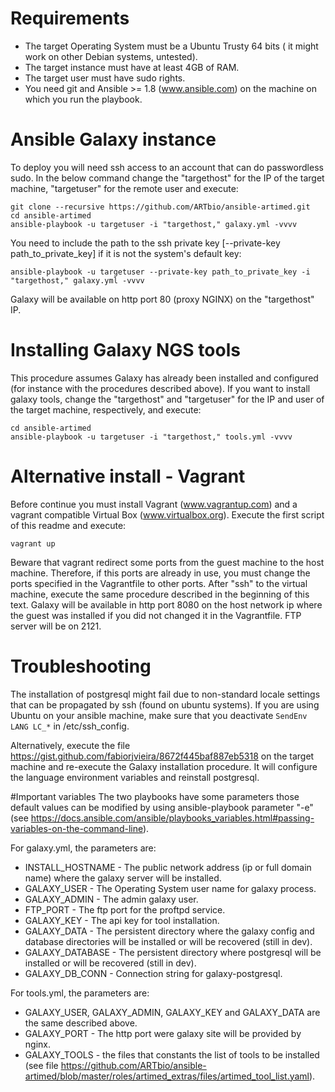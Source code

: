 # Requirements
  * The target Operating System must be a Ubuntu Trusty 64 bits ( it might work on other Debian systems, untested).
  * The target instance must have at least 4GB of RAM.
  * The target user must have sudo rights.
  * You need git and Ansible >= 1.8 (www.ansible.com) on the machine on which you run the playbook.
  
# Ansible Galaxy instance
To deploy you will need ssh access to an account that can do passwordless sudo.
In the below command change the "targethost" for the IP of the target machine, "targetuser" for the remote user and execute:
```
git clone --recursive https://github.com/ARTbio/ansible-artimed.git
cd ansible-artimed
ansible-playbook -u targetuser -i "targethost," galaxy.yml -vvvv
```
You need to include the path to the ssh private key [--private-key path_to_private_key] if it is not the system's default key:
```
ansible-playbook -u targetuser --private-key path_to_private_key -i "targethost," galaxy.yml -vvvv
```
Galaxy will be available on http port 80 (proxy NGINX) on the "targethost" IP.

# Installing Galaxy NGS tools
This procedure assumes Galaxy has already been installed and configured (for instance with the procedures described above).
If you want to install galaxy tools, change the "targethost" and "targetuser" for the IP and user of the target machine, respectively, and execute: 
```
cd ansible-artimed
ansible-playbook -u targetuser -i "targethost," tools.yml -vvvv
```

# Alternative install - Vagrant
Before continue you must install Vagrant (www.vagrantup.com) and a vagrant compatible Virtual Box (www.virtualbox.org).
Execute the first script of this readme and execute:
```
vagrant up
```
Beware that vagrant redirect some ports from the guest machine to the host machine. 
Therefore, if this ports are already in use, you must change the ports specified in the Vagrantfile to other ports.
After "ssh" to the virtual machine, execute the same procedure described in the beginning of this text. 
Galaxy will be available in http port 8080 on the host network ip where the guest was installed if you did not changed it in the Vagrantfile. FTP server will be on 2121.

# Troubleshooting
The installation of postgresql might fail due to non-standard locale settings that can be propagated by ssh (found on ubuntu systems).
If you are using Ubuntu on your ansible machine, make sure that you deactivate `SendEnv LANG LC_*` in /etc/ssh_config.

Alternatively, execute the file https://gist.github.com/fabiorjvieira/8672f445baf887eb5318 on the target machine and re-execute the Galaxy installation procedure.
It will configure the language environment variables and reinstall postgresql.

#Important variables
The two playbooks have some parameters those default values can be modified by using ansible-playbook parameter "-e" (see https://docs.ansible.com/ansible/playbooks_variables.html#passing-variables-on-the-command-line).

For galaxy.yml, the parameters are:
- INSTALL_HOSTNAME - The public network address (ip or full domain name) where the galaxy server will be installed.
- GALAXY_USER - The Operating System user name for galaxy process.
- GALAXY_ADMIN - The admin galaxy user.
- FTP_PORT - The ftp port for the proftpd service.
- GALAXY_KEY - The api key for tool installation.
- GALAXY_DATA - The persistent directory where the galaxy config and database directories will be installed or will be recovered (still in dev). 
- GALAXY_DATABASE - The persistent directory where postgresql will be installed or will be recovered (still in dev).
- GALAXY_DB_CONN - Connection string for galaxy-postgresql.

For tools.yml, the parameters are:
- GALAXY_USER, GALAXY_ADMIN, GALAXY_KEY and GALAXY_DATA are the same described above.
- GALAXY_PORT - The http port were galaxy site will be provided by nginx.
- GALAXY_TOOLS - the files that constants the list of tools to be installed (see file https://github.com/ARTbio/ansible-artimed/blob/master/roles/artimed_extras/files/artimed_tool_list.yaml).
